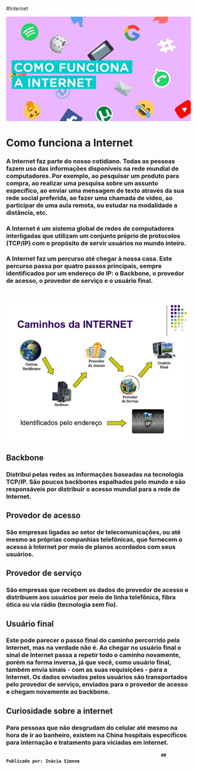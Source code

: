 #Internet



![Como funciona a Internet](./images/img2.jpg)

   #  Como funciona a Internet 

   ### A Internet faz parte do nosso cotidiano. Todas as pessoas fazem uso das informações disponíveis na rede mundial de computadores. Por exemplo, ao pesquisar um produto para compra, ao realizar uma pesquisa sobre um assunto específico, ao enviar uma mensagem de texto através da sua rede social preferida, ao fazer uma chamada de vídeo, ao participar de uma aula remota, ou estudar na modalidade a distância, etc. 
<b>
    
   ### A Internet é um sistema global de redes de computadores interligadas que utilizam um conjunto próprio de protocolos (TCP/IP) com o propósito de servir usuários no mundo inteiro.
<b>

   ### A Internet faz um percurso até chegar à nossa casa. Este percurso passa por quatro passos principais, sempre identificados por um endereço de IP: o Backbone, o provedor de acesso, o provedor de serviço e o usuário final.  
<br>
   
 ![Caminho feito pela Internet](./images/img1.jpg)
<br>
  
  ## Backbone  
  ### Distribui pelas redes as informações baseadas na tecnologia TCP/IP. São poucos backbones espalhados pelo mundo e são responsáveis por distribuir o acesso mundial para a rede de Internet.
<b>
    
   ## Provedor de acesso
   ### São empresas ligadas ao setor de telecomunicações, ou até mesmo as próprias companhias telefônicas, que fornecem o acesso à Internet por meio de planos acordados com seus usuários. 
<b>

   ## Provedor de serviço
   ### São empresas que recebem os dados do provedor de acesso e distribuem aos usuários por meio de linha telefônica, fibra ótica ou via rádio (tecnologia sem fio).
<b>
    
   ## Usuário final
   ### Este pode parecer o passo final do caminho percorrido pela Internet, mas na verdade não é. Ao chegar no usuário final o sinal de Internet passa a repetir todo o caminho novamente, porém na forma inversa, já que você, como usuário final, também envia sinais - com as suas requisições - para a Internet. Os dados enviados pelos usuários são transportados pelo provedor de serviço, enviados para o provedor de acesso e chegam novamente ao backbone.
<b>

   ## Curiosidade sobre a internet
   ### Para pessoas que não desgrudam do celular até mesmo na hora de ir ao banheiro, existem na China hospitais específicos para internação e tratamento para viciadas em internet.
<b>
                                            
                                                               ## Publicado por: Inácia Simone

